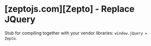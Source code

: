 # [zeptojs.com][Zepto] - Replace JQuery

  [zeptojs.com]: http://zeptojs.com

Stub for compiling together with your vendor libraries: `window.jQuery = Zepto`.
